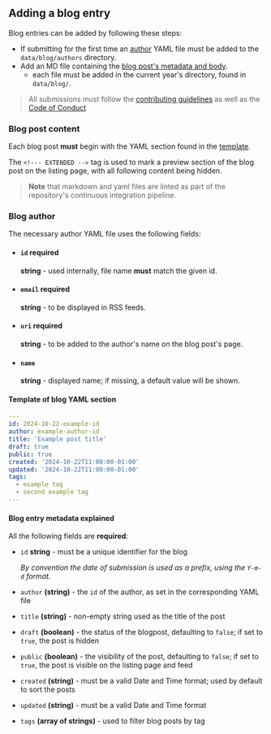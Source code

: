 ## Adding a blog entry

Blog entries can be added by following these steps:

- If submitting for the first time an [author](#blog-author) YAML file must be added to the `data/blog/authors` directory.
- Add an MD file containing the [blog post's metadata and body](#blog-post-content).
  - each file must be added in the current year's directory, found in `data/blog/`.

> All submissions must follow the [contributing guidelines](https://github.com/laminas/.github/blob/main/CONTRIBUTING.md) as well as the [Code of Conduct](https://github.com/laminas/.github/blob/main/CODE_OF_CONDUCT.md)

### Blog post content

Each blog post **must** begin with the YAML section found in the [template](#template-of-blog-yaml-section).

The `<!--- EXTENDED -->` tag is used to mark a preview section of the blog post on the listing page, with all following content being hidden.

> **Note** that markdown and yaml files are linted as part of the repository's continuous integration pipeline.

### Blog author

The necessary author YAML file uses the following fields:

- #### `id` **required**

  **string** - used internally, file name **must** match the given id.

- #### `email` **required**

  **string** - to be displayed in RSS feeds.

- #### `uri` **required**

  **string** - to be added to the author's name on the blog post's page.

- #### `name`

  **string** - displayed name; if missing, a default value will be shown.

#### Template of blog YAML section

```yaml
---
id: 2024-10-22-example-id
author: example-author-id
title: 'Example post title'
draft: true
public: true
created: '2024-10-22T11:00:00-01:00'
updated: '2024-10-22T11:00:00-01:00'
tags:
  - example tag
  - second example tag
---
```

#### Blog entry metadata explained

All the following fields are **required**:

- `id` **string** - must be a unique identifier for the blog

  _By convention the date of submission is used as a prefix, using the `Y-m-d` format._

- `author` **(string)** - the `id` of the author, as set in the corresponding YAML file

- `title` **(string)** - non-empty string used as the title of the post

- `draft` **(boolean)** - the status of the blogpost, defaulting to `false`; if set to `true`, the post is hidden

- `public` **(boolean)** - the visibility of the post, defaulting to `false`; if set to `true`, the post is visible on the listing page and feed

- `created` **(string)** - must be a valid Date and Time format; used by default to sort the posts

- `updated` **(string)** - must be a valid Date and Time format

- `tags` **(array of strings)** - used to filter blog posts by tag 
